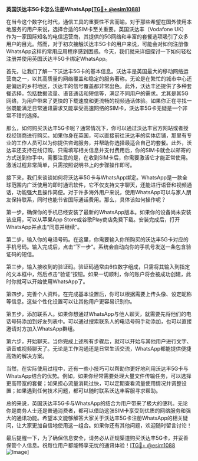 **英国沃达丰5G卡怎么注册WhatsApp[[TG💪+ @esim1088](https://t.me/s/esim1088)]**

在当今这个数字化时代，通信工具的重要性不言而喻。对于那些希望在国外使用本地服务的用户来说，选择合适的SIM卡至关重要。英国沃达丰（Vodafone UK）作为一家国际知名的电信运营商，其提供的5G网络和丰富的套餐选项吸引了众多用户的目光。然而，对于初次接触沃达丰5G卡的用户来说，可能会对如何注册像WhatsApp这样的常用应用程序感到困惑。今天，我们就来详细探讨一下如何轻松注册并使用英国沃达丰5G卡绑定WhatsApp。

首先，让我们了解一下沃达丰5G卡的基本信息。沃达丰是英国最大的移动网络运营商之一，以其高质量的网络覆盖和稳定的服务著称。无论是在繁忙的城市中心还是偏远的乡村地区，沃达丰的信号覆盖都非常出色。此外，沃达丰还提供了多种套餐选择，包括数据流量、语音通话和短信等，满足不同用户的需求。尤其是其5G网络，为用户带来了更快的下载速度和更流畅的视频通话体验。如果你正在寻找一张既能满足日常通讯需求又能享受高速网络的SIM卡，沃达丰5G卡无疑是一个非常不错的选择。

那么，如何购买沃达丰5G卡呢？通常情况下，你可以通过沃达丰官方网站或者授权经销商进行购买。如果你身在英国，可以直接前往沃达丰的实体店铺，那里有专业的工作人员可以为你提供咨询服务，并帮助你选择最适合自己的套餐。此外，沃达丰还支持在线订购，只需填写相关信息并支付费用后，你的SIM卡就会以邮寄的方式送到你手中。需要注意的是，在收到SIM卡后，你需要激活它才能正常使用。激活过程非常简单，只需按照说明书上的步骤操作即可。

接下来，我们来谈谈如何将沃达丰5G卡与WhatsApp绑定。WhatsApp是一款全球范围内广泛使用的即时通讯软件，它不仅支持文字聊天，还能进行语音和视频通话，功能强大且操作简便。对于许多海外用户来说，使用WhatsApp可以与家人朋友保持联系，同时也能节省国际通话费用。那么，具体该如何操作呢？

第一步，确保你的手机已经安装了最新的WhatsApp版本。如果你的设备尚未安装该应用，可以从苹果App Store或谷歌Play商店免费下载。安装完成后，打开WhatsApp并点击“同意并继续”。

第二步，输入你的电话号码。在这里，你需要输入你所购买的沃达丰5G卡对应的手机号码。输入完成后，点击“下一步”。系统会自动向你的手机号发送一条包含验证码的短信。

第三步，输入接收到的验证码。验证码通常由6位数字组成，只需将其输入到指定的文本框中，然后点击“验证”按钮。如果一切顺利，你的账户将会被成功创建，此时你就可以开始使用WhatsApp了。

第四步，完善个人资料。在完成基本设置后，你可以根据需要上传头像、设定昵称等信息。这些个性化设置可以让其他用户更容易识别你。

第五步，添加联系人。如果你想通过WhatsApp与他人聊天，就需要先将他们的电话号码添加到好友列表中。可以通过搜索联系人的电话号码手动添加，也可以直接邀请对方加入WhatsApp群组。

第六步，开始聊天。当你完成上述所有步骤后，就可以开始与其他用户进行文字、语音或视频聊天了。无论是工作沟通还是日常生活交流，WhatsApp都能提供便捷高效的解决方案。

当然，在实际使用过程中，还有一些小技巧可以帮助你更好地利用沃达丰5G卡与WhatsApp结合的优势。例如，如果你经常需要处理大量文件传输任务，可以选择更高带宽的套餐；如果担心流量消耗过快，可以定期查看流量使用情况并调整设置；如果遇到任何技术问题，都可以随时联系沃达丰客服寻求帮助。

总的来说，英国沃达丰5G卡与WhatsApp的结合为用户带来了极大的便利。无论你是商务人士还是普通消费者，都可以借助这张SIM卡享受到优质的网络服务和强大的通讯功能。希望本文能够解答大家关于沃达丰5G卡注册WhatsApp的相关疑问，让大家更加自信地使用这一组合。如果你还有其他问题，欢迎随时留言讨论！

最后提醒一下，为了确保信息安全，请务必从正规渠道购买沃达丰5G卡，并妥善保管个人信息。祝每位用户都能畅享无忧的通讯体验！[[TG💪+ @esim1088](https://t.me/s/esim1088) ![Image](https://i.postimg.cc/4NQfJmqS/Snipaste-2025-05-13-00-14-12.png)]